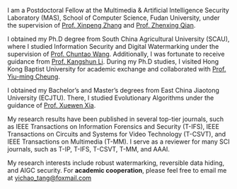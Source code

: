 I am a Postdoctoral Fellow at the Multimedia & Artificial Intelligence Security Laboratory (MAS), School of Computer Science, Fudan University, under the supervision of [Prof. Xinpeng Zhang](https://cs.fudan.edu.cn/3f/d2/c25909a278482/page.htm) and [Prof. Zhenxing Qian](https://tomzqian.github.io/).

I obtained my Ph.D degree from South China Agricultural University (SCAU), where I studied Information Security and Digital Watermarking under the supervision of [Prof. Chuntao Wang](https://www.scholat.com/wangchuntao). Additionally, I was fortunate to receive guidance from [Prof. Kangshun Li](https://yjsglxt.scau.edu.cn/open/WxXlbs/TeacherInfo.aspx?jsbh=LiKangShun20). During my Ph.D studies, I visited Hong Kong Baptist University for academic exchange and collaborated with [Prof. Yiu-ming Cheung](https://www.comp.hkbu.edu.hk/~ymc).

I obtained my Bachelor’s and Master’s degrees from East China Jiaotong University (ECJTU). There, I studied Evolutionary Algorithms under the guidance of [Prof. Xuewen Xia](https://www.x-mol.com/groups/IOIP/people/50779). 

My research results have been published in several top-tier journals, such as IEEE Transactions on Information Forensics and Security (T-IFS), IEEE Transactions on Circuits and Systems for Video Technology (T-CSVT), and IEEE Transactions on Multimedia (T-MM). I serve as a reviewer for many SCI journals, such as T-IP, T-IFS, T-CSVT, T-MM, and AAAI. <!-- 注释 Information Fusion, T-ASE, Artificial Intelligence Review, Journal of Big Data, Journal of Supercomputing, Cluster Computing, IEEE Access and IET Power Electronics. -->

My research interests include robust watermarking, reversible data hiding, and AIGC security. For **academic cooperation**, please feel free to email me at [yichao_tang@foxmail.com](mailto:yichao_tang@foxmail.com)
